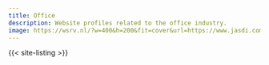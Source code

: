 ```yaml
---
title: Office
description: Website profiles related to the office industry.
image: https://wsrv.nl/?w=400&h=200&fit=cover&url=https://www.jasdi.com/proimages/company/com01.jpg
---
```


{{< site-listing >}}
